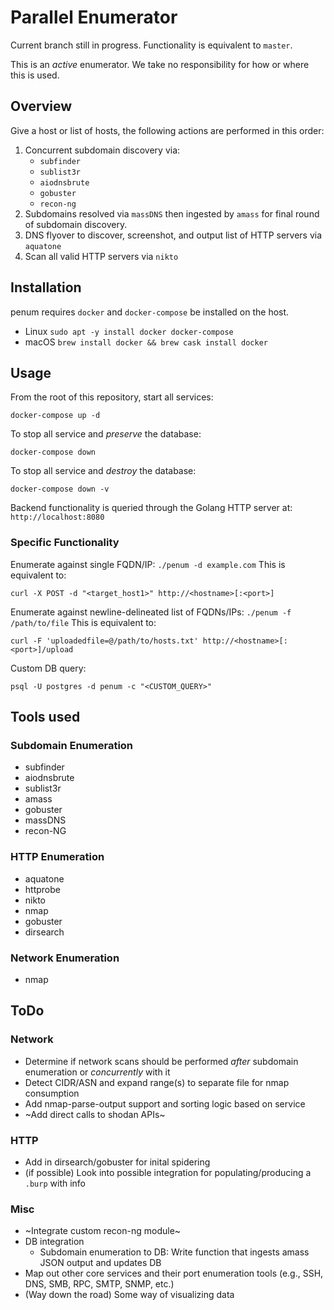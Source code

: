 # Parallel Enumerator
Current branch still in progress. Functionality is equivalent to `master`.

This is an *active* enumerator. We take no responsibility for how or where this is used.

## Overview
Give a host or list of hosts, the following actions are performed in this order:
1. Concurrent subdomain discovery via:
    - `subfinder`
    - `sublist3r`
    - `aiodnsbrute`
    - `gobuster`
    - `recon-ng`
1. Subdomains resolved via `massDNS` then ingested by `amass` for final round of subdomain discovery.
1. DNS flyover to discover, screenshot, and output list of HTTP servers via `aquatone`
1. Scan all valid HTTP servers via `nikto`

## Installation
penum requires `docker` and `docker-compose` be installed on the host.
- Linux
  `sudo apt -y install docker docker-compose`
- macOS
  `brew install docker && brew cask install docker`

## Usage
From the root of this repository, start all services:
```
docker-compose up -d
```

To stop all service and *preserve* the database:
```
docker-compose down
```

To stop all service and *destroy* the database:
```
docker-compose down -v
```

Backend functionality is queried through the Golang HTTP server at: `http://localhost:8080`

### Specific Functionality
Enumerate against single FQDN/IP: `./penum -d example.com`
This is equivalent to:
```
curl -X POST -d "<target_host1>" http://<hostname>[:<port>]
```

Enumerate against newline-delineated list of FQDNs/IPs: `./penum -f /path/to/file`
This is equivalent to:
```
curl -F 'uploadedfile=@/path/to/hosts.txt' http://<hostname>[:<port>]/upload
```

Custom DB query:
```
psql -U postgres -d penum -c "<CUSTOM_QUERY>"
```


## Tools used
### Subdomain Enumeration
- subfinder
- aiodnsbrute
- sublist3r
- amass
- gobuster
- massDNS
- recon-NG

### HTTP Enumeration
- aquatone
- httprobe
- nikto
- nmap
- gobuster
- dirsearch

### Network Enumeration
- nmap

## ToDo
### Network
- Determine if network scans should be performed _after_ subdomain enumeration or _concurrently_ with it
- Detect CIDR/ASN and expand range(s) to separate file for nmap consumption
- Add nmap-parse-output support and sorting logic based on service
- ~Add direct calls to shodan APIs~

### HTTP
- Add in dirsearch/gobuster for inital spidering
- (if possible) Look into possible integration for populating/producing a `.burp` with info

### Misc
- ~Integrate custom recon-ng module~
- DB integration
  - Subdomain enumeration to DB: Write function that ingests amass JSON output and updates DB
- Map out other core services and their port enumeration tools (e.g., SSH, DNS, SMB, RPC, SMTP, SNMP, etc.)
- (Way down the road) Some way of visualizing data

